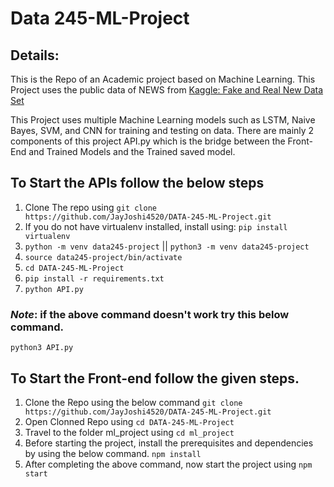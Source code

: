 # Data 245-ML-Project
## Details:
This is the Repo of an Academic project based on Machine Learning. This Project uses the public data of NEWS from [Kaggle: Fake and Real New Data Set](https://www.kaggle.com/datasets/clmentbisaillon/fake-and-real-news-dataset/data)

This Project uses multiple Machine Learning models such as LSTM, Naive Bayes, SVM, and CNN for training and testing on data.
There are mainly 2 components of this project API.py which is the bridge between the Front-End and Trained Models and the Trained saved model.

## To Start the APIs follow the below steps
1. Clone The repo using ```git clone https://github.com/JayJoshi4520/DATA-245-ML-Project.git```
2. If you do not have virtualenv installed, install using: ```pip install virtualenv```
3. ```python -m venv data245-project``` || ```python3 -m venv data245-project```
4. ```source data245-project/bin/activate```
5. ```cd DATA-245-ML-Project```
6. ```pip install -r requirements.txt```
7. ``` python API.py ```
### ***Note***: if the above command doesn't work try this below command.
``` python3 API.py ```


## To Start the Front-end follow the given steps.
1. Clone the Repo using the below command
   ```git clone https://github.com/JayJoshi4520/DATA-245-ML-Project.git```
3. Open Clonned Repo using ```cd DATA-245-ML-Project``` 
4. Travel to the folder ml_project using ```cd ml_project```
5. Before starting the project, install the prerequisites and dependencies by using the below command.
    ```npm install```
6. After completing the above command, now start the project using ```npm start```



